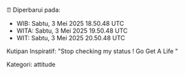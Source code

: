 ⏰ Diperbarui pada:
- WIB: Sabtu, 3 Mei 2025 18.50.48 UTC
- WITA: Sabtu, 3 Mei 2025 19.50.48 UTC
- WIT: Sabtu, 3 Mei 2025 20.50.48 UTC

Kutipan Inspiratif:
"Stop checking my status ! Go Get A Life "


Kategori: attitude

